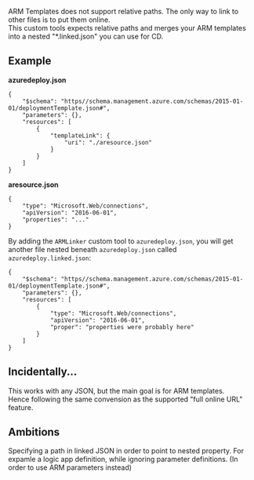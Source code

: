 ARM Templates does not support relative paths. The only way to link to other files is to put them online.  
This custom tools expects relative paths and merges your ARM templates into a nested "*.linked.json" you can use for CD.

## Example

**azuredeploy.json**

    {
        "$schema": "https//schema.management.azure.com/schemas/2015-01-01/deploymentTemplate.json#",
        "parameters": {},
        "resources": [
            {
                "templateLink": {
                    "uri": "./aresource.json"
                }
            }
        ]
    }

**aresource.json**

    {
        "type": "Microsoft.Web/connections",
        "apiVersion": "2016-06-01",
        "properties": "..."
    }

By adding the `ARMLinker` custom tool to `azuredeploy.json`, you will get another file
nested beneath `azuredeploy.json` called `azuredeploy.linked.json`:

    {
        "$schema": "https//schema.management.azure.com/schemas/2015-01-01/deploymentTemplate.json#",
        "parameters": {},
        "resources": [
            {
                "type": "Microsoft.Web/connections",
                "apiVersion": "2016-06-01",
                "proper": "properties were probably here"
            }
        ]
    }

## Incidentally...

This works with any JSON, but the main goal is for ARM templates.  
Hence following the same convension as the supported "full online URL" feature.

## Ambitions

Specifying a path in linked JSON in order to point to nested property. For expamle a logic app definition, while ignoring parameter definitions. (In order to use ARM parameters instead)
